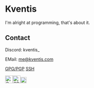 
# Kventis

I'm alright at programming, that's about it.

## Contact

Discord: kventis_

EMail: me@kventis.com

[GPG/PGP](https://pastebin.com/raw/HfmsdUYU)
[SSH](https://github.com/imkventis.keys)

 <img alt="C" src="https://cdn.jsdelivr.net/gh/devicons/devicon/icons/c/c-original.svg" width=25px /><img alt="CPP" src="https://cdn.jsdelivr.net/gh/devicons/devicon/icons/cplusplus/cplusplus-original.svg" width=25px /><img alt="Golang" src="https://cdn.jsdelivr.net/gh/devicons/devicon/icons/go/go-original.svg" width=20px />
